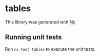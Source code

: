 # tables

This library was generated with [Nx](https://nx.dev).

## Running unit tests

Run `nx test tables` to execute the unit tests.
